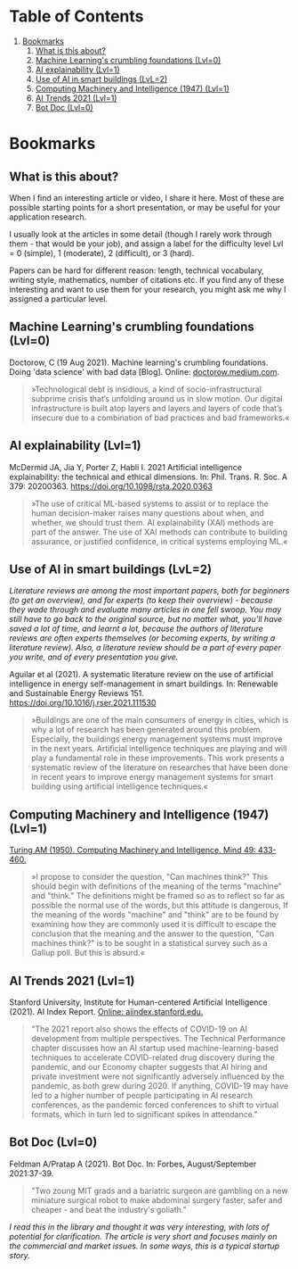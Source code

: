 
# Table of Contents

1.  [Bookmarks](#orged40c23)
    1.  [What is this about?](#org6861b2e)
    2.  [Machine Learning's crumbling foundations (Lvl=0)](#org84a32e0)
    3.  [AI explainability (Lvl=1)](#orgd679df5)
    4.  [Use of AI in smart buildings (LvL=2)](#orge0d8d90)
    5.  [Computing Machinery and Intelligence (1947) (Lvl=1)](#orgc73e429)
    6.  [AI Trends 2021 (Lvl=1)](#org511fe3c)
    7.  [Bot Doc (Lvl=0)](#org16c415e)


<a id="orged40c23"></a>

# Bookmarks


<a id="org6861b2e"></a>

## What is this about?

When I find an interesting article or video, I share it here. Most
of these are possible starting points for a short presentation, or
may be useful for your application research.

I usually look at the articles in some detail (though I rarely work
through them - that would be your job), and assign a label for the
difficulty level Lvl = 0 (simple), 1 (moderate), 2 (difficult), or 3
(hard).

Papers can be hard for different reason: length, technical
vocabulary, writing style, mathematics, number of citations etc. If
you find any of these interesting and want to use them for your
research, you might ask me why I assigned a particular level.


<a id="org84a32e0"></a>

## Machine Learning's crumbling foundations (Lvl=0)

Doctorow, C (19 Aug 2021). Machine learning's crumbling
foundations. Doing 'data science' with bad data [Blog]. Online:
[doctorow.medium.com](https://doctorow.medium.com/machine-learnings-crumbling-foundations-bd11efa22b0).

> »Technological debt is insidious, a kind of socio-infrastructural
> subprime crisis that’s unfolding around us in slow motion. Our digital
> infrastructure is built atop layers and layers and layers of code
> that’s insecure due to a combination of bad practices and bad
> frameworks.«


<a id="orgd679df5"></a>

## AI explainability (Lvl=1)

McDermid JA, Jia Y, Porter Z, Habli I. 2021 Artificial
intelligence explainability: the technical and ethical
dimensions. In: Phil. Trans. R. Soc. A 379: 20200363.
<https://doi.org/10.1098/rsta.2020.0363>

> »The use of critical ML-based systems to assist or to replace the human decision-maker raises many
> questions about when, and whether, we should trust them. AI explainability (XAI) methods are
> part of the answer. The use of XAI methods can contribute to building assurance, or justified
> confidence, in critical systems employing ML.«


<a id="orge0d8d90"></a>

## Use of AI in smart buildings (LvL=2)

*Literature reviews are among the most important papers, both for beginners (to get an overview), and for experts (to keep their overview) - because they wade through and evaluate many articles in one fell swoop. You may still have to go back to the original source, but no matter what, you'll have saved a lot of time, and learnt a lot, because the authors of literature reviews are often experts themselves (or becoming experts, by writing a literature review). Also, a literature review should be a part of every paper you write, and of every presentation you give.*

Aguilar et al (2021). A systematic literature review on the
use of artificial intelligence in energy self-management in smart
buildings. In: Renewable and Sustainable Energy
Reviews 151. <https://doi.org/10.1016/j.rser.2021.111530>

> »Buildings are one of the main consumers of energy in cities, which
> is why a lot of research has been generated around this
> problem. Especially, the buildings energy management systems must
> improve in the next years. Artificial intelligence techniques are
> playing and will play a fundamental role in these
> improvements. This work presents a systematic review of the
> literature on researches that have been done in recent years to
> improve energy management systems for smart building using
> artificial intelligence techniques.«


<a id="orgc73e429"></a>

## Computing Machinery and Intelligence (1947) (Lvl=1)

[Turing AM (1950). Computing Machinery and Intelligence. Mind 49:
433-460.](https://www.csee.umbc.edu/courses/471/papers/turing.pdf)

> »I propose to consider the question, "Can machines think?" This should begin with
> definitions of the meaning of the terms "machine" and "think." The definitions might be
> framed so as to reflect so far as possible the normal use of the words, but this attitude is
> dangerous, If the meaning of the words "machine" and "think" are to be found by
> examining how they are commonly used it is difficult to escape the conclusion that the
> meaning and the answer to the question, "Can machines think?" is to be sought in a
> statistical survey such as a Gallup poll. But this is absurd.«


<a id="org511fe3c"></a>

## AI Trends 2021 (Lvl=1)

Stanford University, Institute for Human-centered Artificial
Intelligence (2021). AI Index Report. [Online: aiindex.stanford.edu.](https://aiindex.stanford.edu/report/)

> "The 2021 report also shows the effects of COVID-19 on AI development
> from multiple perspectives. The Technical Performance chapter
> discusses how an AI startup used machine-learning-based techniques to
> accelerate COVID-related drug discovery during the pandemic, and our
> Economy chapter suggests that AI hiring and private investment were
> not significantly adversely influenced by the pandemic, as both grew
> during 2020. If anything, COVID-19 may have led to a higher number of
> people participating in AI research conferences, as the pandemic
> forced conferences to shift to virtual formats, which in turn led to
> significant spikes in attendance."


<a id="org16c415e"></a>

## Bot Doc (Lvl=0)

Feldman A/Pratap A (2021). Bot Doc. In: Forbes, August/September
2021:37-39.

> "Two zoung MIT grads and a bariatric surgeon are gambling on a new
> miniature surgical robot to make abdominal surgery faster, safer
> and cheaper - and beat the industry's goliath."

*I read this in the library and thought it was very interesting, with lots of potential for clarification. The article is very short and focuses mainly on the commercial and market issues. In some
ways, this is a typical startup story.*

